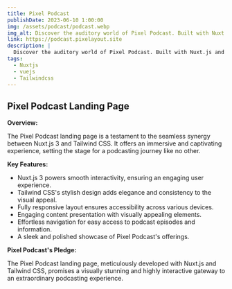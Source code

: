 ```yaml
---
title: Pixel Podcast
publishDate: 2023-06-10 1:00:00
img: /assets/podcast/podcast.webp
img_alt: Discover the auditory world of Pixel Podcast. Built with Nuxt.js and Tailwind CSS, it's where your listening journey begins.
link: https://podcast.pixelayout.site
description: |
  Discover the auditory world of Pixel Podcast. Built with Nuxt.js and Tailwind CSS, it's where your listening journey begins.
tags:
  - Nuxtjs
  - vuejs
  - Tailwindcss
---
```


## Pixel Podcast Landing Page

**Overview:**

The Pixel Podcast landing page is a testament to the seamless synergy between Nuxt.js 3 and Tailwind CSS. It offers an immersive and captivating experience, setting the stage for a podcasting journey like no other.

**Key Features:**

- Nuxt.js 3 powers smooth interactivity, ensuring an engaging user experience.
- Tailwind CSS's stylish design adds elegance and consistency to the visual appeal.
- Fully responsive layout ensures accessibility across various devices.
- Engaging content presentation with visually appealing elements.
- Effortless navigation for easy access to podcast episodes and information.
- A sleek and polished showcase of Pixel Podcast's offerings.

**Pixel Podcast's Pledge:**

The Pixel Podcast landing page, meticulously developed with Nuxt.js and Tailwind CSS, promises a visually stunning and highly interactive gateway to an extraordinary podcasting experience.
